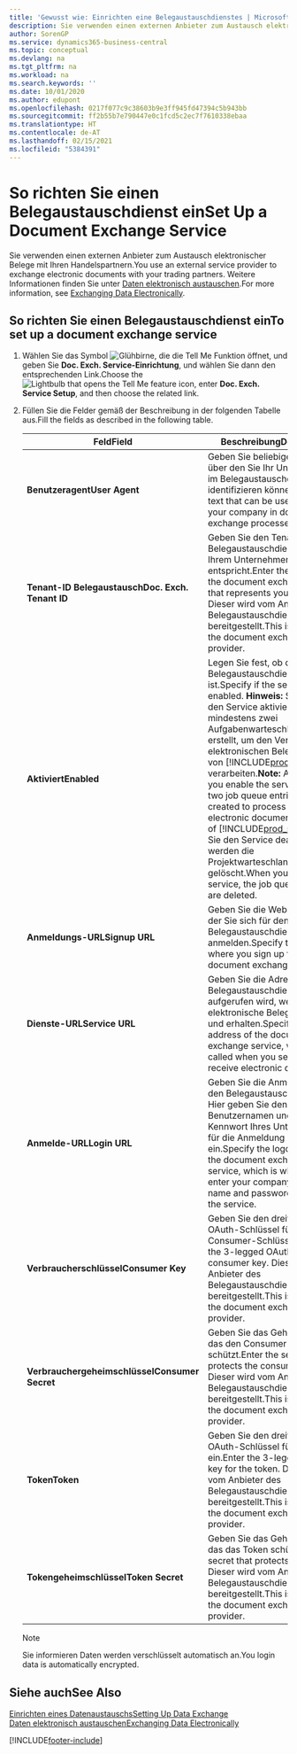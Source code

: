 ```yaml
---
title: 'Gewusst wie: Einrichten eine Belegaustauschdienstes | Microsoft Docs'
description: Sie verwenden einen externen Anbieter zum Austausch elektronischer Belege mit Ihren Handelspartnern.
author: SorenGP
ms.service: dynamics365-business-central
ms.topic: conceptual
ms.devlang: na
ms.tgt_pltfrm: na
ms.workload: na
ms.search.keywords: ''
ms.date: 10/01/2020
ms.author: edupont
ms.openlocfilehash: 0217f077c9c38603b9e3ff945fd47394c5b943bb
ms.sourcegitcommit: ff2b55b7e790447e0c1fcd5c2ec7f7610338ebaa
ms.translationtype: HT
ms.contentlocale: de-AT
ms.lasthandoff: 02/15/2021
ms.locfileid: "5384391"
---
```

# <a name="set-up-a-document-exchange-service"></a><span data-ttu-id="75653-103">So richten Sie einen Belegaustauschdienst ein</span><span class="sxs-lookup"><span data-stu-id="75653-103">Set Up a Document Exchange Service</span></span>
<span data-ttu-id="75653-104">Sie verwenden einen externen Anbieter zum Austausch elektronischer Belege mit Ihren Handelspartnern.</span><span class="sxs-lookup"><span data-stu-id="75653-104">You use an external service provider to exchange electronic documents with your trading partners.</span></span> <span data-ttu-id="75653-105">Weitere Informationen finden Sie unter [Daten elektronisch austauschen](across-data-exchange.md).</span><span class="sxs-lookup"><span data-stu-id="75653-105">For more information, see [Exchanging Data Electronically](across-data-exchange.md).</span></span>  

## <a name="to-set-up-a-document-exchange-service"></a><span data-ttu-id="75653-106">So richten Sie einen Belegaustauschdienst ein</span><span class="sxs-lookup"><span data-stu-id="75653-106">To set up a document exchange service</span></span>  
1. <span data-ttu-id="75653-107">Wählen Sie das Symbol ![Glühbirne, die die Tell Me Funktion öffnet](media/ui-search/search_small.png "Tell Me-Funktion"), und geben Sie **Doc. Exch. Service-Einrichtung**, und wählen Sie dann den entsprechenden Link.</span><span class="sxs-lookup"><span data-stu-id="75653-107">Choose the ![Lightbulb that opens the Tell Me feature](media/ui-search/search_small.png "Tell me what you want to do") icon, enter **Doc. Exch. Service Setup**, and then choose the related link.</span></span>  
2. <span data-ttu-id="75653-108">Füllen Sie die Felder gemäß der Beschreibung in der folgenden Tabelle aus.</span><span class="sxs-lookup"><span data-stu-id="75653-108">Fill the fields as described in the following table.</span></span>  

    |<span data-ttu-id="75653-109">Feld</span><span class="sxs-lookup"><span data-stu-id="75653-109">Field</span></span>|<span data-ttu-id="75653-110">Beschreibung</span><span class="sxs-lookup"><span data-stu-id="75653-110">Description</span></span>|  
    |---------------------------------|---------------------------------------|  
    |<span data-ttu-id="75653-111">**Benutzeragent**</span><span class="sxs-lookup"><span data-stu-id="75653-111">**User Agent**</span></span>|<span data-ttu-id="75653-112">Geben Sie beliebigen Text ein, über den Sie Ihr Unternehmen im Belegaustauschdienst identifizieren können</span><span class="sxs-lookup"><span data-stu-id="75653-112">Enter any text that can be used to identify your company in document exchange processes.</span></span>|  
    |<span data-ttu-id="75653-113">**Tenant-ID Belegaustausch**</span><span class="sxs-lookup"><span data-stu-id="75653-113">**Doc. Exch. Tenant ID**</span></span>|<span data-ttu-id="75653-114">Geben Sie den Tenant beim Belegaustauschdienst an, der Ihrem Unternehmen entspricht.</span><span class="sxs-lookup"><span data-stu-id="75653-114">Enter the tenant in the document exchange service that represents your company.</span></span> <span data-ttu-id="75653-115">Dieser wird vom Anbieter des Belegaustauschdienstes bereitgestellt.</span><span class="sxs-lookup"><span data-stu-id="75653-115">This is provided by the document exchange service provider.</span></span>|  
    |<span data-ttu-id="75653-116">**Aktiviert**</span><span class="sxs-lookup"><span data-stu-id="75653-116">**Enabled**</span></span>|<span data-ttu-id="75653-117">Legen Sie fest, ob der Belegaustauschdienst aktiviert ist.</span><span class="sxs-lookup"><span data-stu-id="75653-117">Specify if the service is enabled.</span></span> <span data-ttu-id="75653-118">**Hinweis:**  Sobald Sie den Service aktivieren, werden mindestens zwei Aufgabenwarteschlangenposten erstellt, um den Verkehr von elektronischen Belegen zu und von [!INCLUDE[prod_short](includes/prod_short.md)] zu verarbeiten.</span><span class="sxs-lookup"><span data-stu-id="75653-118">**Note:**  As soon as you enable the service, at least two job queue entries are created to process the traffic of electronic documents in and out of [!INCLUDE[prod_short](includes/prod_short.md)].</span></span> <span data-ttu-id="75653-119">Wenn Sie den Service deaktivieren, werden die Projektwarteschlangenposten gelöscht.</span><span class="sxs-lookup"><span data-stu-id="75653-119">When you disable the service, the job queue entries are deleted.</span></span>|  
    |<span data-ttu-id="75653-120">**Anmeldungs-URL**</span><span class="sxs-lookup"><span data-stu-id="75653-120">**Signup URL**</span></span>|<span data-ttu-id="75653-121">Geben Sie die Webseite an, auf der Sie sich für den Belegaustauschdienst anmelden.</span><span class="sxs-lookup"><span data-stu-id="75653-121">Specify the web page where you sign up for the document exchange service.</span></span>|  
    |<span data-ttu-id="75653-122">**Dienste-URL**</span><span class="sxs-lookup"><span data-stu-id="75653-122">**Service URL**</span></span>|<span data-ttu-id="75653-123">Geben Sie die Adresse des Belegaustauschdienst an, die aufgerufen wird, wenn Sie elektronische Belege versenden und erhalten.</span><span class="sxs-lookup"><span data-stu-id="75653-123">Specify the address of the document exchange service, which will be called when you send and receive electronic documents.</span></span>|  
    |<span data-ttu-id="75653-124">**Anmelde-URL**</span><span class="sxs-lookup"><span data-stu-id="75653-124">**Login URL**</span></span>|<span data-ttu-id="75653-125">Geben Sie die Anmeldeseite für den Belegaustauschdienst an. Hier geben Sie den Benutzernamen und das Kennwort Ihres Unternehmens für die Anmeldung beim Service ein.</span><span class="sxs-lookup"><span data-stu-id="75653-125">Specify the logon page for the document exchange service, which is where you enter your company’s user name and password to log on to the service.</span></span>|  
    |<span data-ttu-id="75653-126">**Verbraucherschlüssel**</span><span class="sxs-lookup"><span data-stu-id="75653-126">**Consumer Key**</span></span>|<span data-ttu-id="75653-127">Geben Sie den dreiteiligen OAuth-Schlüssel für den Consumer-Schlüssel ein.</span><span class="sxs-lookup"><span data-stu-id="75653-127">Enter the 3-legged OAuth key for the consumer key.</span></span> <span data-ttu-id="75653-128">Dieser wird vom Anbieter des Belegaustauschdienstes bereitgestellt.</span><span class="sxs-lookup"><span data-stu-id="75653-128">This is provided by the document exchange service provider.</span></span>|  
    |<span data-ttu-id="75653-129">**Verbrauchergeheimschlüssel**</span><span class="sxs-lookup"><span data-stu-id="75653-129">**Consumer Secret**</span></span>|<span data-ttu-id="75653-130">Geben Sie das Geheimnis ein, das den Consumer-Schlüssel schützt.</span><span class="sxs-lookup"><span data-stu-id="75653-130">Enter the secret that protects the consumer key.</span></span> <span data-ttu-id="75653-131">Dieser wird vom Anbieter des Belegaustauschdienstes bereitgestellt.</span><span class="sxs-lookup"><span data-stu-id="75653-131">This is provided by the document exchange service provider.</span></span>|  
    |<span data-ttu-id="75653-132">**Token**</span><span class="sxs-lookup"><span data-stu-id="75653-132">**Token**</span></span>|<span data-ttu-id="75653-133">Geben Sie den dreiteiligen OAuth-Schlüssel für das Token ein.</span><span class="sxs-lookup"><span data-stu-id="75653-133">Enter the 3-legged OAuth key for the token.</span></span> <span data-ttu-id="75653-134">Dieser wird vom Anbieter des Belegaustauschdienstes bereitgestellt.</span><span class="sxs-lookup"><span data-stu-id="75653-134">This is provided by the document exchange service provider.</span></span>|  
    |<span data-ttu-id="75653-135">**Tokengeheimschlüssel**</span><span class="sxs-lookup"><span data-stu-id="75653-135">**Token Secret**</span></span>|<span data-ttu-id="75653-136">Geben Sie das Geheimnis ein, das das Token schützt.</span><span class="sxs-lookup"><span data-stu-id="75653-136">Enter the secret that protects the token.</span></span> <span data-ttu-id="75653-137">Dieser wird vom Anbieter des Belegaustauschdienstes bereitgestellt.</span><span class="sxs-lookup"><span data-stu-id="75653-137">This is provided by the document exchange service provider.</span></span>|  

    > [!NOTE]  
    > <span data-ttu-id="75653-138">Sie informieren Daten werden verschlüsselt automatisch an.</span><span class="sxs-lookup"><span data-stu-id="75653-138">You login data is automatically encrypted.</span></span>

## <a name="see-also"></a><span data-ttu-id="75653-139">Siehe auch</span><span class="sxs-lookup"><span data-stu-id="75653-139">See Also</span></span>  
[<span data-ttu-id="75653-140">Einrichten eines Datenaustauschs</span><span class="sxs-lookup"><span data-stu-id="75653-140">Setting Up Data Exchange</span></span>](across-set-up-data-exchange.md)  
[<span data-ttu-id="75653-141">Daten elektronisch austauschen</span><span class="sxs-lookup"><span data-stu-id="75653-141">Exchanging Data Electronically</span></span>](across-data-exchange.md)


[!INCLUDE[footer-include](includes/footer-banner.md)]